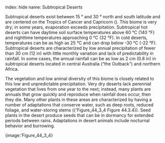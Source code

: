 index: hide
name: Subtropical Deserts

Subtropical deserts exist between 15 ° and 30 ° north and south latitude and are centered on the Tropics of Cancer and Capricorn (). This biome is very dry; in some years, evaporation exceeds precipitation. Subtropical hot deserts can have daytime soil surface temperatures above 60 °C (140 °F) and nighttime temperatures approaching 0 °C (32 °F). In cold deserts, temperatures can be as high as 25 °C and can drop below -30 °C (-22 °F). Subtropical deserts are characterized by low annual precipitation of fewer than 30 cm (12 in) with little monthly variation and lack of predictability in rainfall. In some cases, the annual rainfall can be as low as 2 cm (0.8 in) in subtropical deserts located in central Australia (“the Outback”) and northern Africa.

The vegetation and low animal diversity of this biome is closely related to this low and unpredictable precipitation. Very dry deserts lack perennial vegetation that lives from one year to the next; instead, many plants are annuals that grow quickly and reproduce when rainfall does occur, then they die. Many other plants in these areas are characterized by having a number of adaptations that conserve water, such as deep roots, reduced foliage, and water-storing stems ({'Figure_44_3_4 Figure 44.3.4}). Seed plants in the desert produce seeds that can be in dormancy for extended periods between rains. Adaptations in desert animals include nocturnal behavior and burrowing.


{image:'Figure_44_3_4}
        

